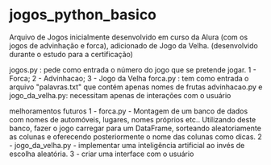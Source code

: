# jogos_python_basico
Arquivo de Jogos inicialmente desenvolvido em curso da Alura (com os jogos de advinhação e forca), adicionado de Jogo da Velha. (desenvolvido durante o estudo para a certificação)

jogos.py : pede como entrada o número do jogo que se pretende jogar. 1 - Forca; 2 - Advinhacao; 3 - Jogo da Velha
forca.py : tem como entrada o arquivo "palavras.txt" que contém apenas nomes de frutas
advinhacao.py e jogo_da_velha.py: necessitam apenas de interações com o usuário

melhoramentos futuros
1 - forca.py - Montagem de um banco de dados com nomes de automóveis, lugares, nomes próprios etc.. Utilizando deste banco, fazer o jogo carregar para um DataFrame, sorteando aleatoriamente as colunas e oferecendo posteriormente o nome das colunas como dicas.
2 - jogo_da_velha.py - implementar uma inteligência artificial ao invés de escolha aleatória.
3 - criar uma interface com o usuário
